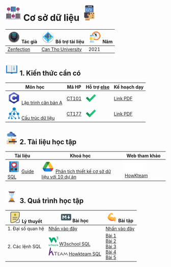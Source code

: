 # <img src="https://raw.githubusercontent.com/Zenfection/Image/master/2021/03/21-13-17-59-Operational%20Databases.png" > Cơ sở dữ liệu ![Code Learning.png](https://raw.githubusercontent.com/Zenfection/Image/master/2021/03/20-16-03-31-Code%20Learning.png)

| <img src="https://raw.githubusercontent.com/Zenfection/Image/master/2021/03/20-14-36-27-logo%20cat.png" title="" alt="logo cat.png" width="40"> Tác giả | <img src="https://raw.githubusercontent.com/Zenfection/Image/master/2021/03/20-14-38-42-logo-ctu.png" title="" alt="logo-ctu.png" width="40"> Bổ trợ tài liệu | <img src="https://raw.githubusercontent.com/Zenfection/Image/master/2021/03/20-13-59-20-icons8-new_year's_eve.png" title="" alt="icons8-new_year's_eve.png" width="40"> Năm |
| ------------------------------------------------------------------------------------------------------------------------------------------------------- | ------------------------------------------------------------------------------------------------------------------------------------------------------------- | --------------------------------------------------------------------------------------------------------------------------------------------------------------------------- |
| [Zenfection](https://facebook.com/Zenfection)                                                                                                           | [Can Tho University](http://www.cit.ctu.edu.vn/)                                                                                                              | 2021                                                                                                                                                                        |

## <img src="https://raw.githubusercontent.com/Zenfection/Image/master/2020/12/23-22-00-06-icons8-user_manual.png" width="40"> 1. Kiến thức cần có

| Môn học                                                                                                                                                                                                                                            | Mã HP                                                            | Hỗ trợ [else](https://else.ctu.edu.vn/course/index.php)                                                                     | Kế hoạch dạy                                            |
| -------------------------------------------------------------------------------------------------------------------------------------------------------------------------------------------------------------------------------------------------- | ---------------------------------------------------------------- | --------------------------------------------------------------------------------------------------------------------------- | ------------------------------------------------------- |
| <img title="" src="https://raw.githubusercontent.com/Zenfection/Image/master/2020/12/15-13-40-39-icons8-c_programming.png" alt="" width="40"> [Lập trình căn bản A](https://github.com/Zenfection/CTU/tree/main/HocPhan/CT101-Lap_Trinh_Can_Ban_A) | [CT101](https://elcit.ctu.edu.vn/course/search.php?search=CT101) | ![icons8-checkmark.png](https://raw.githubusercontent.com/Zenfection/Image/master/2021/03/21-10-51-08-icons8-checkmark.png) | [Link PDF](http://www.cit.ctu.edu.vn/decuong/CT101.pdf) |
| <img title="" src="https://raw.githubusercontent.com/Zenfection/Image/master/2020/12/15-13-15-54-cautrucdulieu.png" alt="" width="40"> [Cấu trúc dữ liệu](https://github.com/Zenfection/CTU/tree/main/HocPhan/CT177-Cau_truc_du_lieu)              | [CT177](https://elcit.ctu.edu.vn/course/search.php?search=CT177) | ![icons8-checkmark.png](https://raw.githubusercontent.com/Zenfection/Image/master/2021/03/21-10-51-08-icons8-checkmark.png) | [Link PDF](http://www.cit.ctu.edu.vn/decuong/CT177.pdf) |

## <img src="https://raw.githubusercontent.com/Zenfection/Image/master/2020/12/15-14-31-38-Cloud%20Library.png" width="40"> 2. Tài liệu học tập

| Tài liệu                                                                                                                                                                                             | Khoá học                                                                                                                                                                                                                                                   | Web tham khảo                                                                                                                                                                                                           |
| ---------------------------------------------------------------------------------------------------------------------------------------------------------------------------------------------------- | ---------------------------------------------------------------------------------------------------------------------------------------------------------------------------------------------------------------------------------------------------------- | ----------------------------------------------------------------------------------------------------------------------------------------------------------------------------------------------------------------------- |
| <img src="https://raw.githubusercontent.com/Zenfection/Image/master/2021/03/20-16-12-51-book_ctu_uit.png" title="" alt="book_ctu_uit.png" width="40"> [Guide SQL](https://github.com/Zenfection/SQL) | <img src="https://raw.githubusercontent.com/Zenfection/Image/master/2021/03/20-16-12-37-icons8-google_drive.png" width="40"> [Phân tích thiết kế cơ sở dữ liệu với 10 dự án](https://drive.google.com/drive/u/1/folders/1zVGU5CNdtrHzPSCXpSYc78ph2R3d8CVf) | ![kteam_w_70x32.png](https://raw.githubusercontent.com/Zenfection/Image/master/2021/03/21-13-37-36-kteam_w_70x32.png) [HowKteam](https://www.howkteam.vn/Course/Lap-trinh-SQL-server/Gioi-thieu-SQL-va-SQL-server-1362) |

## <img src="https://raw.githubusercontent.com/Zenfection/Image/master/2021/03/20-22-42-23-icons8-sand_timer.png" width="40"> 3. Quá trình học tập

| <img src="https://raw.githubusercontent.com/Zenfection/Image/master/2021/03/20-16-32-00-icons8-papers.png" width="35"> Lý thuyết | ![icons8-markdown.png](https://raw.githubusercontent.com/Zenfection/Image/master/2021/03/21-14-02-19-icons8-markdown.png) Bài học                                                                                                                                                                                                                                                                                                                                       | ![icons8-triceps.png](https://raw.githubusercontent.com/Zenfection/Image/master/2021/03/21-14-02-59-icons8-triceps.png) Bài tập                                                                                                                                                                                                                                                                                                                                                                                                                                                                                                                         |
| -------------------------------------------------------------------------------------------------------------------------------- | ----------------------------------------------------------------------------------------------------------------------------------------------------------------------------------------------------------------------------------------------------------------------------------------------------------------------------------------------------------------------------------------------------------------------------------------------------------------------- | ------------------------------------------------------------------------------------------------------------------------------------------------------------------------------------------------------------------------------------------------------------------------------------------------------------------------------------------------------------------------------------------------------------------------------------------------------------------------------------------------------------------------------------------------------------------------------------------------------------------------------------------------------- |
| 1. Đại số quan hệ                                                                                                                | [Nhấn vào đây](https://github.com/Zenfection/CTU/blob/main/HocPhan/CT180-Co_so_du_lieu/Tailieu/1.daisoquanhe.md)                                                                                                                                                                                                                                                                                                                                                        | [Nhấn vào đây](https://github.com/Zenfection/CTU/blob/main/HocPhan/CT180-Co_so_du_lieu/Baitap/1.daisoquanhe.md)                                                                                                                                                                                                                                                                                                                                                                                                                                                                                                                                         |
| 2. Các lệnh SQL                                                                                                                  | <img src="https://raw.githubusercontent.com/Zenfection/Image/master/2021/05/07-17-52-41-W3Schools_logo.svg.png" title="" alt="W3Schools_logo.svg.png" width="30"> [W3school SQL](https://www.w3schools.com/sql/default.asp)<br><img src="https://raw.githubusercontent.com/Zenfection/Image/master/2021/05/07-17-54-20-kteam_purple_200x90.png" title="" alt="kteam_purple_200x90.png" width="60"> [Howkteam SQL](https://www.howkteam.vn/course/su-dung-sql-server-31) | [Bài 1](https://github.com/Zenfection/CTU/blob/main/HocPhan/CT180-Co_so_du_lieu/Baitap/2.Cau_lenh_SQL/bai1/sql_server_1.md)<br>[Bài 2](https://github.com/Zenfection/CTU/blob/main/HocPhan/CT180-Co_so_du_lieu/Baitap/2.Cau_lenh_SQL/bai2/sql_server_2.md)<br>[Bài 3](https://github.com/Zenfection/CTU/blob/main/HocPhan/CT180-Co_so_du_lieu/Baitap/2.Cau_lenh_SQL/bai3/sql_server_3.md)<br>[Bài 4](https://github.com/Zenfection/CTU/blob/main/HocPhan/CT180-Co_so_du_lieu/Baitap/2.Cau_lenh_SQL/bai4/sql_server_4.md)<br>[Bài 5](https://github.com/Zenfection/CTU/blob/main/HocPhan/CT180-Co_so_du_lieu/Baitap/2.Cau_lenh_SQL/bai5/sql_server_5.md) |